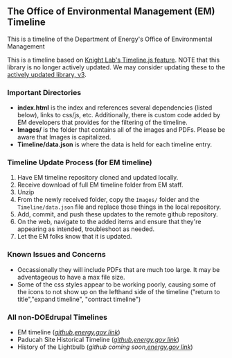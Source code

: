 ## The Office of Environmental Management (EM) Timeline

This is a timeline of the Department of Energy's Office of Environmental Management

This is a timeline based on [Knight Lab's Timeline.js feature](https://github.com/NUKnightLab/TimelineJS). NOTE that this library is no longer actively updated. We may consider updating these to the [actively updated library, v3](https://github.com/NUKnightLab/TimelineJS3). 

### Important Directories

* **index.html** is the index and references several dependencies (listed below), links to css/js, etc. Additionally, there is custom code added by EM developers that provides for the filtering of the timeline. 
* **Images/** is the folder that contains all of the images and PDFs. Please be aware that Images is capitalized. 
* **Timeline/data.json** is where the data is held for each timeline entry. 

### Timeline Update Process (for EM timeline)

1. Have EM timeline repository cloned and updated locally.
2. Receive download of full EM timeline folder from EM staff.
3. Unzip
4. From the newly received folder, copy the `Images/` folder and the `Timeline/data.json` file and replace those things in the local repository. 
5. Add, commit, and push these updates to the remote github repository. 
6. On the web, navigate to the added items and ensure that they're appearing as intended, troubleshoot as needed. 
7. Let the EM folks know that it is updated. 

### Known Issues and Concerns

* Occassionally they will include PDFs that are much too large. It may be adventageous to have a max file size.
* Some of the css styles appear to be working poorly, causing some of the icons to not show up on the lefthand side of the timeline ("return to title","expand timeline", "contract timeline")


### All non-DOEdrupal Timelines

* EM timeline (_[github](https://github.com/energyapps/EM_timeline)_,_[energy.gov link](https://energy.gov/em/em-historical-timeline)_)
* Paducah Site Historical Timeline (_[github](https://github.com/energyapps/PPPO_timeline)_,_[energy.gov link](https://energy.gov/pppo/paducah-site-historical-timeline)_)
* History of the Lightbulb  (_github coming soon_,_[energy.gov link](https://energy.gov/articles/history-light-bulb)_)